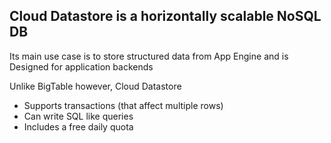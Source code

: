 ## Cloud Datastore is a horizontally scalable NoSQL DB
Its main use case is to store structured data from App Engine and is Designed for application backends

Unlike BigTable however, Cloud Datastore
- Supports transactions (that affect multiple rows)
- Can write SQL like queries
- Includes a free daily quota
